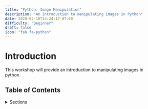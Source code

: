 ```yaml
---
title: "Python: Image Manipulation"
description: "An introduction to manipulating images in Python"
date: 2020-02-10T13:24:17-07:00
difficulty: "Beginner"
draft: false
icon: "fab fa-python"
---
```


# Introduction
This workshop will provide an introduction to manipulating images in python.

## Table of Contents
<details>
<summary>Sections</summary>
{{% children %}}
</details>


